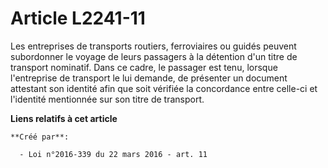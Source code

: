 # Article L2241-11

Les entreprises de transports routiers, ferroviaires ou guidés peuvent subordonner le voyage de leurs passagers à la
détention d'un titre de transport nominatif. Dans ce cadre, le passager est tenu, lorsque l'entreprise de transport le lui
demande, de présenter un document attestant son identité afin que soit vérifiée la concordance entre celle-ci et l'identité
mentionnée sur son titre de transport.

**Liens relatifs à cet article**

	**Créé par**:

	  - Loi n°2016-339 du 22 mars 2016 - art. 11
